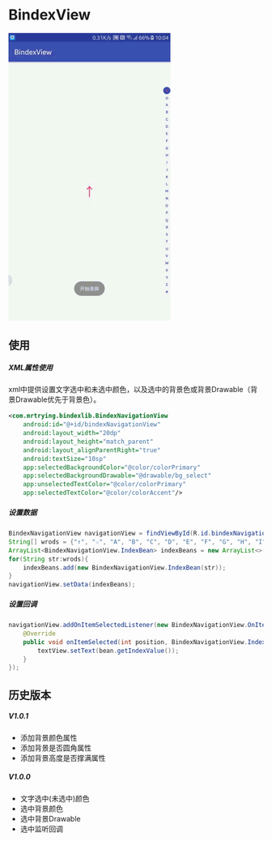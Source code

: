 # BindexView

![效果图](https://github.com/MrTrying/BindexViewDemo/blob/master/pic/preview.gif?raw=true)

## 使用

##### XML属性使用

xml中提供设置文字选中和未选中颜色，以及选中的背景色或背景Drawable（背景Drawable优先于背景色）。

```xml
<com.mrtrying.bindexlib.BindexNavigationView
    android:id="@+id/bindexNavigationView"
    android:layout_width="20dp"
    android:layout_height="match_parent"
    android:layout_alignParentRight="true"
    android:textSize="10sp"
    app:selectedBackgroundColor="@color/colorPrimary"
    app:selectedBackgroundDrawable="@drawable/bg_select"
    app:unselectedTextColor="@color/colorPrimary"
    app:selectedTextColor="@color/colorAccent"/>
```

##### 设置数据

```java
BindexNavigationView navigationView = findViewById(R.id.bindexNavigationView);
String[] wrods = {"↑", "☆", "A", "B", "C", "D", "E", "F", "G", "H", "I", "J", "K", "L", "M", "N", "O", "P", "Q", "R", "S", "T", "U", "V", "W", "X", "Y", "Z","#"};
ArrayList<BindexNavigationView.IndexBean> indexBeans = new ArrayList<>();
for(String str:wrods){
    indexBeans.add(new BindexNavigationView.IndexBean(str));
}
navigationView.setData(indexBeans);
```

##### 设置回调

```java
navigationView.addOnItemSelectedListener(new BindexNavigationView.OnItemSelectedListener() {
    @Override
    public void onItemSelected(int position, BindexNavigationView.IndexBean bean) {
        textView.setText(bean.getIndexValue());
    }
});
```

## 历史版本

##### V1.0.1
- 添加背景颜色属性
- 添加背景是否圆角属性
- 添加背景高度是否撑满属性

##### V1.0.0
- 文字选中(未选中)颜色
- 选中背景颜色
- 选中背景Drawable
- 选中监听回调

